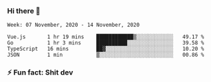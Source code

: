 ### Hi there 👋
<!--START_SECTION:waka-->
```text
Week: 07 November, 2020 - 14 November, 2020

Vue.js       1 hr 19 mins    ████████████▒░░░░░░░░░░░░   49.17 % 
Go           1 hr 3 mins     ██████████░░░░░░░░░░░░░░░   39.58 % 
TypeScript   16 mins         ██▓░░░░░░░░░░░░░░░░░░░░░░   10.20 % 
JSON         1 min           ▒░░░░░░░░░░░░░░░░░░░░░░░░   00.86 % 
```
<!--END_SECTION:waka-->
<!--
**TG4LAaron/TG4LAaron** is a ✨ _special_ ✨ repository because its `README.md` (this file) appears on your GitHub profile.

Here are some ideas to get you started:

- 🔭 I’m currently working on ...
- 🌱 I’m currently learning ...
- 👯 I’m looking to collaborate on ...
- 🤔 I’m looking for help with ...
- 💬 Ask me about ...
- 📫 How to reach me: ...
- 😄 Pronouns: ...
- ⚡ Fun fact: ...
-->
### ⚡ Fun fact: Shit dev
